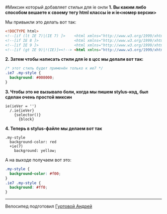 
#Миксин который добавляет стильи для ie онли
**1. Вы каким либо способом вешаете к своему тегу html классы ie и ie<номер версии>**

Мы привыкли это делать вот так:
```html
<!DOCTYPE html>
<!--[if (lt IE 7)|(IE 7) ]>    <html xmlns="http://www.w3.org/1999/xhtml" class="ie ie7"> <![endif]-->
<!--[if IE 8 ]>                <html xmlns="http://www.w3.org/1999/xhtml" class="ie ie8"> <![endif]-->
<!--[if IE 9 ]>                <html xmlns="http://www.w3.org/1999/xhtml" class="ie ie9"> <![endif]-->
<!--[if (gt IE 9)|!(IE)]><!--> <html xmlns="http://www.w3.org/1999/xhtml"> <!--<![endif]-->
```
**2. Затем чтобы написать стили для ie в цсс мы делали вот так:**
```css
/* этот стиль будет применён только к ие7 */
.ie7 .my-style {
  background: #008000;
}
```
**3. Чтобы это не вызывало боли, когда мы пишем stylus-код, был сделан очень простой миксин**
```stylus
ie(ieVer = '')
  /.ie{ieVer}
    {selector()}
      {block}
```
**4. Теперь в stylus-файле мы делаем вот так**
```styl
.my-style
  background-color: red
  +ie(7)
    background: yellow;
```
А на выходе получаем вот это:
```css
.my-style {
  background-color: #f00;
}
.ie7 .my-style {
  background: #ff0;
}
```


----
Велосипед подготовил [Гуртовой Андрей](https://github.com/jt3k)

